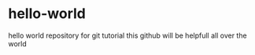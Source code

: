 # hello-world
hello world repository for git tutorial
this github will  be helpfull all over the world
